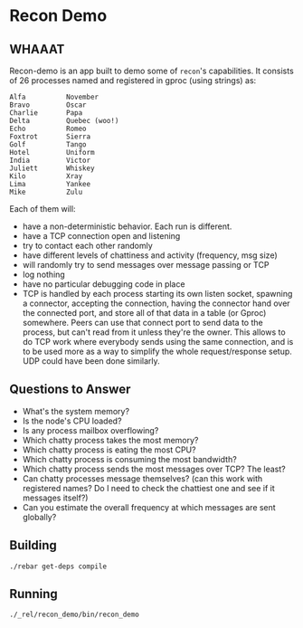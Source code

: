 # Recon Demo #

## WHAAAT ##

Recon-demo is an app built to demo some of `recon`'s capabilities. It consists
of 26 processes named and registered in gproc (using strings) as:

    Alfa          November
    Bravo         Oscar
    Charlie       Papa
    Delta         Quebec (woo!)
    Echo          Romeo
    Foxtrot       Sierra
    Golf          Tango
    Hotel         Uniform
    India         Victor
    Juliett       Whiskey
    Kilo          Xray
    Lima          Yankee
    Mike          Zulu

Each of them will:

- have a non-deterministic behavior. Each run is different.
- have a TCP connection open and listening
- try to contact each other randomly
- have different levels of chattiness and activity (frequency, msg size)
- will randomly try to send messages over message passing or TCP
- log nothing
- have no particular debugging code in place
- TCP is handled by each process starting its own listen socket, spawning a connector, accepting the connection, having the connector hand over the connected port, and store all of that data in a table (or Gproc) somewhere. Peers can use that connect port to send data to the process, but can't read from it unless they're the owner. This allows to do TCP work where everybody sends using the same connection, and is to be used more as a way to simplify the whole request/response setup. UDP could have been done similarly.

## Questions to Answer ##

- What's the system memory?
- Is the node's CPU loaded?
- Is any process mailbox overflowing?
- Which chatty process takes the most memory?
- Which chatty process is eating the most CPU?
- Which chatty process is consuming the most bandwidth?
- Which chatty process sends the most messages over TCP? The least?
- Can chatty processes message themselves? (can this work with registered names? Do I need to check the chattiest one and see if it messages itself?)
- Can you estimate the overall frequency at which messages are sent globally?


## Building ##

`./rebar get-deps compile`

## Running ##

`./_rel/recon_demo/bin/recon_demo`

